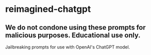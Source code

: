# reimagined-chatgpt  

## We do not condone using these prompts for malicious purposes. Educational use only.  

Jailbreaking prompts for use with OpenAI's ChatGPT model.
